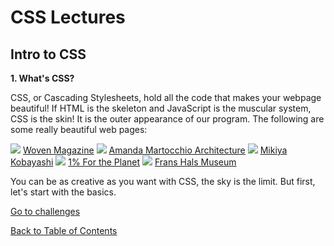 # CSS Lectures #

## Intro to CSS

**1. What's CSS?**

CSS, or Cascading Stylesheets, hold all the code that makes your webpage beautiful! If HTML is the skeleton and JavaScript is the muscular system, CSS is the skin! It is the outer appearance of our program. The following are some really beautiful web pages:

<img src="/assets/woven.gif">
<a href="https://wovenmagazine.com">Woven Magazine</a>

<img src="/assets/amanda.gif">
<a href="https://amandamartocchio.com/">Amanda Martocchio Architecture</a>

<img src="/assets/mikiya">
<a href="https://www.mikiyakobayashi.com/">Mikiya Kobayashi</a>

<img src="/assets/planet1.gif">
<a href="https://www.onepercentfortheplanet.org/issues">1% For the Planet</a>

<img src="/assets/welcom.gif">
<a href="https://www.franshalsmuseum.nl/nl/?gclid=EAIaIQobChMIgcWyzbLm6AIVtz6tBh3v0gr1EAAYAiAAEgKRWfD_BwE">Frans Hals Museum</a>

You can be as creative as you want with CSS, the sky is the limit. But first, let's start with the basics.



<a href="https://github.com/rachaelstanislaw/learn-pre-work/blob/master/CSS/css_challenges.css">Go to challenges</a>

<a href="https://github.com/rachaelstanislaw/learn-pre-work">Back to Table of Contents</a>

